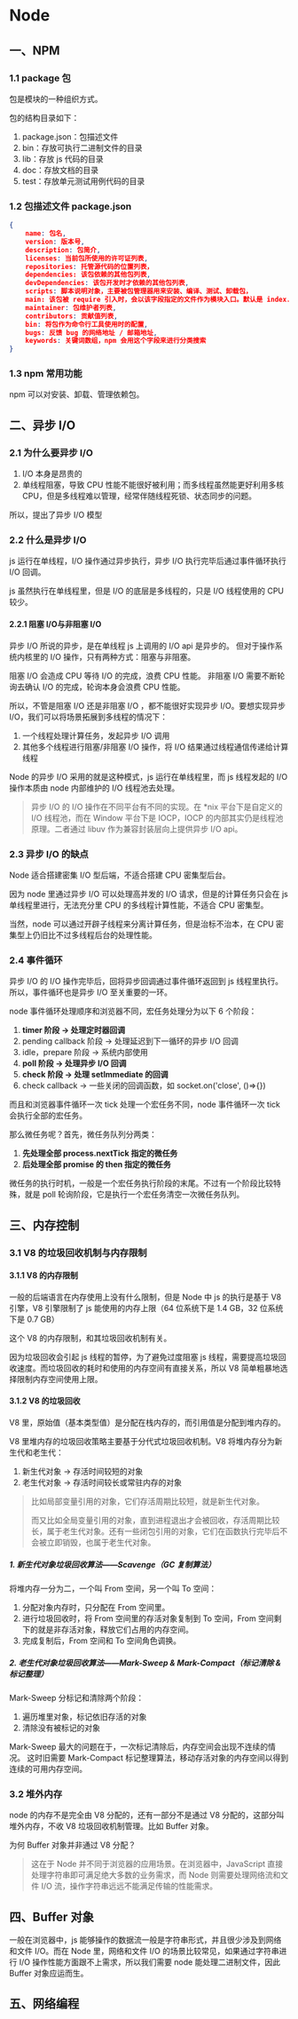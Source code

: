 # Node

## 一、NPM

### 1.1 package 包
包是模块的一种组织方式。

包的结构目录如下：
1. package.json：包描述文件
2. bin：存放可执行二进制文件的目录
3. lib：存放 js 代码的目录
4. doc：存放文档的目录
5. test：存放单元测试用例代码的目录

### 1.2 包描述文件 package.json
```json
{
	name: 包名,
	version: 版本号,
    description: 包简介,
    licenses: 当前包所使用的许可证列表,
	repositories: 托管源代码的位置列表，
    dependencies: 该包依赖的其他包列表,
	devDependencies: 该包开发时才依赖的其他包列表,
    scripts: 脚本说明对象，主要被包管理器用来安装、编译、测试、卸载包，
    main: 该包被 require 引入时，会以该字段指定的文件作为模块入口。默认是 index.js,
	maintainer: 包维护者列表,
	contributors: 贡献值列表,
	bin: 将包作为命令行工具使用时的配置,
    bugs: 反馈 bug 的网络地址 / 邮箱地址,
    keywords: 关键词数组，npm 会用这个字段来进行分类搜索
}
```
### 1.3 npm 常用功能
npm 可以对安装、卸载、管理依赖包。


## 二、异步 I/O
### 2.1 为什么要异步 I/O
1. I/O 本身是昂贵的
2. 单线程阻塞，导致 CPU 性能不能很好被利用；而多线程虽然能更好利用多核 CPU，但是多线程难以管理，经常伴随线程死锁、状态同步的问题。

所以，提出了异步 I/O 模型

### 2.2 什么是异步 I/O
js 运行在单线程，I/O 操作通过异步执行，异步 I/O 执行完毕后通过事件循环执行 I/O 回调。

js 虽然执行在单线程里，但是 I/O 的底层是多线程的，只是 I/O 线程使用的 CPU 较少。
#### 2.2.1 阻塞 I/O与非阻塞 I/O
异步 I/O 所说的异步，是在单线程 js 上调用的 I/O api 是异步的。
但对于操作系统内核里的 I/O 操作，只有两种方式：阻塞与非阻塞。

阻塞 I/O 会造成 CPU 等待 I/O 的完成，浪费 CPU 性能。
非阻塞 I/O 需要不断轮询去确认 I/O 的完成，轮询本身会浪费 CPU 性能。

所以，不管是阻塞 I/O 还是非阻塞 I/O ，都不能很好实现异步 I/O。要想实现异步 I/O，我们可以将场景拓展到多线程的情况下：
1. 一个线程处理计算任务，发起异步 I/O 调用
2. 其他多个线程进行阻塞/非阻塞 I/O 操作，将 I/O 结果通过线程通信传递给计算线程

Node 的异步 I/O 采用的就是这种模式，js 运行在单线程里，而 js 线程发起的 I/O 操作本质由 node 内部维护的 I/O 线程池去处理。

> 异步 I/O 的 I/O 操作在不同平台有不同的实现。在 \*nix 平台下是自定义的 I/O 线程池，而在 Window 平台下是 IOCP，IOCP 的内部其实仍是线程池原理。二者通过 libuv 作为兼容封装层向上提供异步 I/O api。

### 2.3 异步 I/O 的缺点
Node 适合搭建密集 I/O 型后端，不适合搭建 CPU 密集型后台。

因为 node 里通过异步 I/O 可以处理高并发的 I/O 请求，但是的计算任务只会在 js 单线程里进行，无法充分里 CPU 的多线程计算性能，不适合 CPU 密集型。

当然，node 可以通过开辟子线程来分离计算任务，但是治标不治本，在 CPU 密集型上仍旧比不过多线程后台的处理性能。


### 2.4 事件循环
异步 I/O 的 I/O 操作完毕后，回将异步回调通过事件循环返回到 js 线程里执行。所以，事件循环也是异步 I/O 至关重要的一环。

node 事件循环处理顺序和浏览器不同，宏任务处理分为以下 6 个阶段：
1. **timer 阶段 → 处理定时器回调**
2. pending callback 阶段 → 处理延迟到下一循环的异步 I/O 回调
3. idle，prepare 阶段 → 系统内部使用
4. **poll 阶段 → 处理异步 I/O 回调**
5. **check 阶段 → 处理 setImmediate 的回调**
6. check callback  → 一些关闭的回调函数，如 socket.on('close', ()=>{})

而且和浏览器事件循环一次 tick 处理一个宏任务不同，node 事件循环一次 tick 会执行全部的宏任务。



那么微任务呢？首先，微任务队列分两类：

1. **先处理全部 process.nextTick 指定的微任务**
2. **后处理全部 promise 的 then 指定的微任务**

微任务的执行时机，一般是一个宏任务执行阶段的末尾。不过有一个阶段比较特殊，就是 poll 轮询阶段，它是执行一个宏任务清空一次微任务队列。


## 三、内存控制

### 3.1 V8 的垃圾回收机制与内存限制
#### 3.1.1 V8 的内存限制
一般的后端语言在内存使用上没有什么限制，但是 Node 中 js 的执行是基于 V8 引擎，V8 引擎限制了 js 能使用的内存上限（64 位系统下是 1.4 GB，32 位系统下是 0.7 GB）

这个 V8 的内存限制，和其垃圾回收机制有关。

因为垃圾回收会引起 js 线程的暂停，为了避免过度阻塞 js 线程，需要提高垃圾回收速度。而垃圾回收的耗时和使用的内存空间有直接关系，所以 V8 简单粗暴地选择限制内存空间使用上限。

#### 3.1.2 V8 的垃圾回收
V8 里，原始值（基本类型值）是分配在栈内存的，而引用值是分配到堆内存的。

V8 里堆内存的垃圾回收策略主要基于分代式垃圾回收机制。V8 将堆内存分为新生代和老生代：
1. 新生代对象 → 存活时间较短的对象
2. 老生代对象 → 存活时间较长或常驻内存的对象

> 比如局部变量引用的对象，它们存活周期比较短，就是新生代对象。
>
> 而又比如全局变量引用的对象，直到进程退出才会被回收，存活周期比较长，属于老生代对象。还有一些闭包引用的对象，它们在函数执行完毕后不会被立即销毁，也属于老生代对象。

##### 1. 新生代对象垃圾回收算法——Scavenge（GC 复制算法）
将堆内存一分为二，一个叫 From 空间，另一个叫 To 空间：
1. 分配对象内存时，只分配在 From 空间里。
2. 进行垃圾回收时，将 From 空间里的存活对象复制到 To 空间，From 空间剩下的就是非存活对象，释放它们占用的内存空间。
3. 完成复制后，From 空间和 To 空间角色调换。

##### 2. 老生代对象垃圾回收算法——Mark-Sweep & Mark-Compact（标记清除 & 标记整理）
Mark-Sweep 分标记和清除两个阶段：
1. 遍历堆里对象，标记依旧存活的对象
2. 清除没有被标记的对象

Mark-Sweep 最大的问题在于，一次标记清除后，内存空间会出现不连续的情况。 这时旧需要 Mark-Compact 标记整理算法，移动存活对象的内存空间以得到连续的可用内存空间。

### 3.2 堆外内存
node 的内存不是完全由 V8 分配的，还有一部分不是通过 V8 分配的，这部分叫堆外内存，不收 V8 垃圾回收机制管理。比如 Buffer 对象。

为何 Buffer 对象并非通过 V8 分配？
> 这在于 Node 并不同于浏览器的应用场景。在浏览器中，JavaScript 直接处理字符串即可满足绝大多数的业务需求，而 Node 则需要处理网络流和文件 I/O 流，操作字符串远远不能满足传输的性能需求。

## 四、Buffer 对象
一般在浏览器中，js 能够操作的数据流一般是字符串形式，并且很少涉及到网络和文件 I/O。而在 Node 里，网络和文件 I/O 的场景比较常见，如果通过字符串进行 I/O 操作性能方面跟不上需求，所以我们需要 node 能处理二进制文件，因此 Buffer 对象应运而生。



## 五、网络编程





